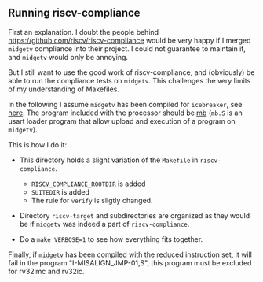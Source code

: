 ## Running riscv-compliance

First an explanation. I doubt the people behind
https://github.com/riscv/riscv-compliance would be very happy if I
merged `midgetv` compliance into their project. I could not guarantee
to maintain it, and `midgetv` would only be annoying.

But I still want to use the good work of riscv-compliance, and
(obviously) be able to run the compliance tests on `midgetv`. This
challenges the very limits of my understanding of Makefiles.

In the following I assume `midgetv` has been compiled for
`icebreaker`, see [here](../.hwtst/icebreaker). The program included
with the processor should be
[mb](..//sw/hwexamples/midgetv_blast/mb.S) (`mb.S` is an usart
loader program that allow upload and execution of a program on `midgetv`).


This is how I do it:

* This directory holds a slight variation of the `Makefile` in
  `riscv-compliance`. 
  * `RISCV_COMPLIANCE_ROOTDIR` is added
  * `SUITEDIR` is added
  * The rule for `verify` is sligtly changed.

* Directory `riscv-target` and subdirectories are organized as they
  would be if `midgetv` was indeed a part of `riscv-compliance`.

* Do a `make VERBOSE=1` to see how everything fits together.


Finally, if `midgetv` has been compiled with the reduced instruction
set, it will fail in the program "I-MISALIGN_JMP-01,S", this program
must be excluded for rv32imc and rv32ic.


  
  


  
